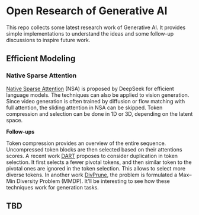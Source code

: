 # Open Research of Generative AI

This repo collects some latest research work of Generative AI. It provides simple implementations to understand the ideas and some follow-up discussions to inspire future work.

## Efficient Modeling

### Native Sparse Attention

[Native Sparse Attention](https://arxiv.org/abs/2502.11089) (NSA) is proposed by DeepSeek for efficient language models. The techniques can also be applied to vision generation. Since video generation is often trained by diffusion or flow matching with full attention, the sliding attention in NSA can be skipped. Token compression and selection can be done in 1D or 3D, depending on the latent space.

**Follow-ups**

Token compression provides an overview of the entire sequence. Uncompressed token blocks are then selected based on their attentions scores. A recent work [DART](https://www.arxiv.org/abs/2502.11494) proposes to consider duplication in token selection. It first selects a fewer pivotal tokens, and then similar token to the pivotal ones are ignored in the token selection. This allows to select more diverse tokens. In another work [DivPrune](https://arxiv.org/abs/2503.02175), the problem is formulated a Max–Min Diversity Problem (MMDP). It'll be interesting to see how these techniques work for generation tasks.

## TBD